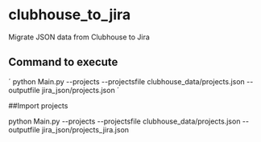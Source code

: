 # clubhouse_to_jira
Migrate JSON data from Clubhouse to Jira


## Command to execute

´
python Main.py --projects --projectsfile clubhouse_data/projects.json --outputfile jira_json/projects.json
´


##Import projects

 python Main.py --projects --projectsfile clubhouse_data/projects.json --outputfile jira_json/projects_jira.json
